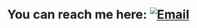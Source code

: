 
# **You can reach me here:** [![Email](https://img.shields.io/badge/Email-tapaktapxaomi@gmail.com-blue?style=flat&logo=gmail)](mailto:johndoe@example.com)
